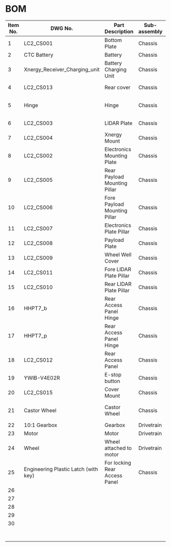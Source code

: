 # BOM

| Item No. | DWG No. | Part Description | Sub-assembly | Qty | Material | Finishing | Supplier |
| --- | --- | --- | --- | --- | --- | --- | --- |
| 1 | LC2_CS001 | Bottom Plate | Chassis | 1 | A5052 | NIL | Iron Man Fabrication |
| 2 | CTC Battery | Battery | Chassis | 1 | NIL | NIL | Xnergy |
| 3 | Xnergy_Receiver_Charging_unit | Battery Charging Unit | Chassis | 1 | NIL | NIL | Xnergy |
| 4 | LC2_CS013 | Rear cover | Chassis | 1 | A5052 | NIL | Iron Man Fabrication |
| 5 | Hinge | Hinge | Chassis | 2 | [Stainless Steel] SUS304 | NIL | Misumi |
| 6 | LC2_CS003 | LIDAR Plate | Chassis | 2 | A5052 | NIL | Iron Man Fabrication |
| 7 | LC2_CS004 | Xnergy Mount | Chassis | 2 | A5052 | NIL | Iron Man Fabrication |
| 8 | LC2_CS002 | Electronics Mounting Plate | Chassis | 1 | A5052 | NIL | Iron Man Fabrication |
| 9 | LC2_CS005 | Rear Payload Mounting Pillar | Chassis | 1 | A5052 | NIL | Iron Man Fabrication |
| 10 | LC2_CS006 | Fore Payload Mounting Pillar | Chassis | 1 | A5052 | NIL | Iron Man Fabrication |
| 11 | LC2_CS007 | Electronics Plate Pillar | Chassis | 1 | A5052 | NIL | Iron Man Fabrication |
| 12 | LC2_CS008 | Payload Plate | Chassis | 1 | A5052 | NIL | Iron Man Fabrication |
| 13 | LC2_CS009 | Wheel Well Cover | Chassis | 2 | A5052 | NIL | Iron Man Fabrication |
| 14 | LC2_CS011 | Fore LIDAR Plate Pillar | Chassis | 2 | A5052 | NIL | Iron Man Fabrication |
| 15 | LC2_CS010 | Rear LIDAR Plate Pillar | Chassis | 2 | A5052 | NIL | Iron Man Fabrication |
| 16 | HHPT7_b | Rear Access Panel Hinge | Chassis | 2 | [Stainless Steel] SUS304 | NIL | Misumi |
| 17 | HHPT7_p | Rear Access Panel Hinge | Chassis | 2 | [Stainless Steel] SUS304 | NIL | Misumi |
| 18 | LC2_CS012 | Rear Access Panel | Chassis | 1 | A5052 | NIL | Iron Man Fabrication |
| 19 | YWIB-V4E02R | E-stop button | Chassis | 1 | NIL | NIL |  |
| 20 | LC2_CS015 | Cover Mount | Chassis | 13 | A5052 | NIL | Iron Man Fabrication |
| 21 | Castor Wheel | Castor Wheel | Chassis | 2 | Steel | Bright Chromate Plating | Misumi |
| 22 | 10:1 Gearbox | Gearbox | Drivetrain | 2 | NIL | NIL | Nidec |
| 23 | Motor | Motor | Drivetrain | 2 | NIL | NIL | Nidec |
| 24 | Wheel | Wheel attached to motor | Drivetrain | 2 | NIL | NIL |  |
| 25 | Engineering Plastic Latch (with key) | For locking Rear Access Panel | Chassis | 3(?) | Plastic | NIL | Misumi |
| 26 |  |  |  |  |  |  |  |
| 27 |  |  |  |  |  |  |  |
| 28 |  |  |  |  |  |  |  |
| 29 |  |  |  |  |  |  |  |
| 30 |  |  |  |  |  |  |  |
|  |  |  |  |  |  |  |  |
|  |  |  |  |  |  |  |  |
|  |  |  |  |  |  |  |  |
|  |  |  |  |  |  |  |  |
|  |  |  |  |  |  |  |  |
|  |  |  |  |  |  |  |  |
|  |  |  |  |  |  |  |  |